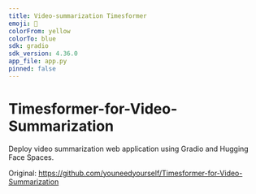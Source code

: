 ```yaml
---
title: Video-summarization Timesformer
emoji: 🐠
colorFrom: yellow
colorTo: blue
sdk: gradio
sdk_version: 4.36.0
app_file: app.py
pinned: false
---
```


# Timesformer-for-Video-Summarization

Deploy video summarization web application using Gradio and Hugging Face Spaces.

Original: https://github.com/youneedyourself/Timesformer-for-Video-Summarization

